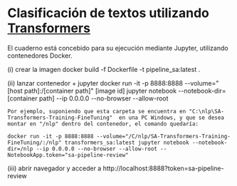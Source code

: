 # Clasificación de textos utilizando [Transformers](https://huggingface.co/transformers/)

El cuaderno está concebido para su ejecución mediante Jupyter, utilizando contenedores Docker. 

(i)	crear la imagen
docker build -f Dockerfile -t pipeline_sa:latest .

(ii) lanzar contenedor + jupyter
docker run -it -p 8888:8888 --volume="[host path]:/[container path]" [image id] jupyter notebook --notebook-dir=[container path] --ip 0.0.0.0 --no-browser --allow-root

    Por ejemplo, suponiendo que esta carpeta se encuentra en "C:\nlp\SA-Transformers-Training-FineTuning"  en una PC Windows, y que se desea montar en "/nlp" dentro del contenedor, el comando quedaría:
	
	docker run -it -p 8888:8888 --volume="/C/nlp/SA-Transformers-Training-FineTuning/:/nlp" transformers_sa:latest jupyter notebook --notebook-dir=/nlp --ip 0.0.0.0 --no-browser --allow-root --NotebookApp.token="sa-pipeline-review"
	
(iii) abrir navegador y acceder a http://localhost:8888?token=sa-pipeline-review


